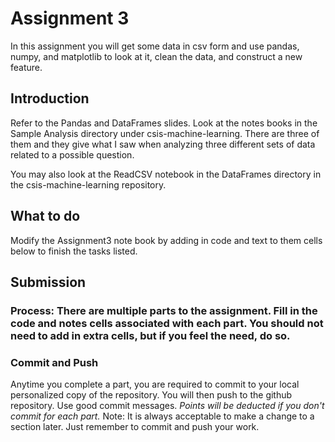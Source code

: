 # Assignment 3
In this assignment you will get some data in csv form and use pandas, numpy, and matplotlib to look at it, clean the data, and construct a new feature.

## Introduction
Refer to the Pandas and DataFrames slides.  Look at the notes books in the Sample Analysis directory under csis-machine-learning. There are three of them and they give what I saw when analyzing three different sets of data related to a possible question.

You may also look at the ReadCSV notebook in the DataFrames directory in the  csis-machine-learning repository. 
  

## What to do
Modify the Assignment3 note book by adding in code and text to them cells below to finish the tasks listed.
## Submission
### Process:  There are multiple parts to the assignment. Fill in the code and notes cells associated with each part.  You should not need to add in extra cells, but if you feel the need, do so.   
### Commit and Push
Anytime you complete a part, you are required to commit to your local personalized copy of the repository. You will then push to the github repository.  Use good commit messages.  _Points will be deducted if you don't commit for each part._  Note:  It is always acceptable to make a change to a section later. Just remember to commit and push your work.
